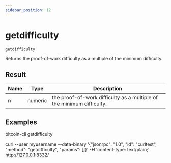 ```yaml
---
sidebar_position: 12
---
```

# getdifficulty

`getdifficulty`

Returns the proof-of-work difficulty as a multiple of the minimum difficulty.

## Result

| Name | Type    | Description                                                           |
| ---- | ------- | --------------------------------------------------------------------- |
| n    | numeric | the proof-of-work difficulty as a multiple of the minimum difficulty. |

## Examples

bitcoin-cli getdifficulty

curl --user myusername --data-binary '{"jsonrpc": "1.0", "id": "curltest", "method": "getdifficulty", "params": []}' -H 'content-type: text/plain;' http://127.0.0.1:8332/